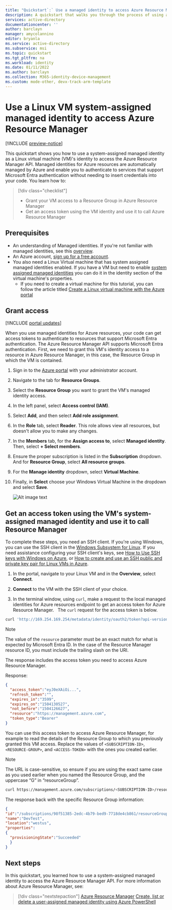 ```yaml
---
title: "Quickstart`:` Use a managed identity to access Azure Resource Manager"
description: A quickstart that walks you through the process of using a Linux VM system-assigned managed identity to access Azure Resource Manager.
services: active-directory
documentationcenter: ''
author: barclayn
manager: amycolannino
editor: bryanla
ms.service: active-directory
ms.subservice: msi
ms.topic: quickstart
ms.tgt_pltfrm: na
ms.workload: identity
ms.date: 01/11/2022
ms.author: barclayn
ms.collection: M365-identity-device-management
ms.custom: mode-other, devx-track-arm-template
---
```


# Use a Linux VM system-assigned managed identity to access Azure Resource Manager

[!INCLUDE [preview-notice](~/includes/entra-msi-preview-notice.md)]

This quickstart shows you how to use a system-assigned managed identity as a Linux virtual machine (VM)'s identity to access the Azure Resource Manager API. Managed identities for Azure resources are automatically managed by Azure and enable you to authenticate to services that support Microsoft Entra authentication without needing to insert credentials into your code. 
You learn how to:

> [!div class="checklist"]
> * Grant your VM access to a Resource Group in Azure Resource Manager 
> * Get an access token using the VM identity and use it to call Azure Resource Manager 

## Prerequisites

- An understanding of Managed identities. If you're not familiar with managed identities, see this [overview](overview.md). 
- An Azure account, [sign up for a free account](https://azure.microsoft.com/free/).
- You also need a Linux Virtual machine that has system assigned managed identities enabled. If you have a VM but need to enable [system assigned managed identities](qs-configure-portal-windows-vm.md) you can do it in the identity section of the virtual machine's properties. 
  - If you need to create  a virtual machine for this tutorial, you can follow the article titled [Create a Linux virtual machine with the Azure portal](/azure/virtual-machines/linux/quick-create-portal#create-virtual-machine)

## Grant access

[!INCLUDE [portal updates](~/includes/portal-update.md)]

When you use managed identities for Azure resources, your code can get access tokens to authenticate to resources that support Microsoft Entra authentication. The Azure Resource Manager API supports Microsoft Entra authentication. First, we need to grant this VM's identity access to a resource in Azure Resource Manager, in this case, the Resource Group in which the VM is contained.  

1. Sign in to the [Azure portal](https://portal.azure.com) with your administrator account.
1. Navigate to the tab for **Resource Groups**.
1. Select the **Resource Group** you want to grant the VM's managed identity access.
1. In the left panel, select **Access control (IAM)**.
1. Select **Add**, and then select **Add role assignment**.
1. In the **Role** tab, select **Reader**. This role allows view all resources, but doesn't allow you to make any changes.
1. In the **Members** tab, for the **Assign access to**, select **Managed identity**. Then, select **+ Select members**.
1. Ensure the proper subscription is listed in the **Subscription** dropdown. And for **Resource Group**, select **All resource groups**.
1. For the **Manage identity** dropdown, select **Virtual Machine**.
1. Finally, in **Select** choose your Windows Virtual Machine in the dropdown and select **Save**.

    ![Alt image text](media/msi-tutorial-linux-vm-access-arm/msi-permission-linux.png)

## Get an access token using the VM's system-assigned managed identity and use it to call Resource Manager

To complete these steps, you need an SSH client. If you're using Windows, you can use the SSH client in the [Windows Subsystem for Linux](/windows/wsl/about). If you need assistance configuring your SSH client's keys, see [How to Use SSH keys with Windows on Azure](/azure/virtual-machines/linux/ssh-from-windows), or [How to create and use an SSH public and private key pair for Linux VMs in Azure](/azure/virtual-machines/linux/mac-create-ssh-keys).

1. In the portal, navigate to your Linux VM and in the **Overview**, select **Connect**.

2. **Connect** to the VM with the SSH client of your choice.

3. In the terminal window, using `curl`, make a request to the local managed identities for Azure resources endpoint to get an access token for Azure Resource Manager.
 
The `curl` request for the access token is below.

```bash
curl 'http://169.254.169.254/metadata/identity/oauth2/token?api-version=2018-02-01&resource=https://management.azure.com/' -H Metadata:true
```

> [!NOTE]
> The value of the `resource` parameter must be an exact match for what is expected by Microsoft Entra ID. In the case of the Resource Manager resource ID, you must include the trailing slash on the URI.

The response includes the access token you need to access Azure Resource Manager.

Response:

```json
{
  "access_token":"eyJ0eXAiOi...",
  "refresh_token":"",
  "expires_in":"3599",
  "expires_on":"1504130527",
  "not_before":"1504126627",
  "resource":"https://management.azure.com",
  "token_type":"Bearer"
}
```

You can use this access token to access Azure Resource Manager, for example to read the details of the Resource Group to which you previously granted this VM access. Replace the values of `<SUBSCRIPTION-ID>`, `<RESOURCE-GROUP>`, and `<ACCESS-TOKEN>` with the ones you created earlier.

> [!NOTE]
> The URL is case-sensitive, so ensure if you are using the exact same case as you used earlier when you named the Resource Group, and the uppercase “G” in “resourceGroup”.  

```bash
curl https://management.azure.com/subscriptions/<SUBSCRIPTION-ID>/resourceGroups/<RESOURCE-GROUP>?api-version=2016-09-01 -H "Authorization: Bearer <ACCESS-TOKEN>" 
```

The response back with the specific Resource Group information:
 
```json
{
"id":"/subscriptions/98f51385-2edc-4b79-bed9-7718de4cb861/resourceGroups/DevTest",
"name":"DevTest",
"location":"westus",
"properties":
{
  "provisioningState":"Succeeded"
  }
} 
```

## Next steps

In this quickstart, you learned how to use a system-assigned managed identity to access the Azure Resource Manager API. For more information about Azure Resource Manager, see:

> [!div class="nextstepaction"]
>[Azure Resource Manager](/azure/azure-resource-manager/management/overview)
>[Create, list or delete a user-assigned managed identity using Azure PowerShell](./how-manage-user-assigned-managed-identities.md?pivots=identity-mi-methods-powershell)
